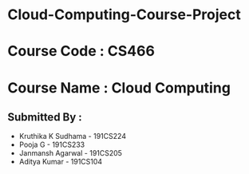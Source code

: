 # Cloud-Computing-Course-Project
# Course Code : CS466
# Course Name : Cloud Computing



## Submitted By : 
 - Kruthika K Sudhama - 191CS224
 - Pooja G - 191CS233
 - Janmansh Agarwal - 191CS205
 - Aditya Kumar - 191CS104
